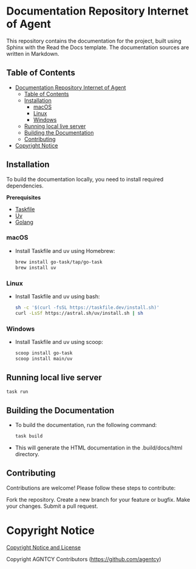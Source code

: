 # Documentation Repository Internet of Agent

This repository contains the documentation for the project, built using Sphinx
with the Read the Docs template. The documentation sources are written in
Markdown.

## Table of Contents

- [Documentation Repository Internet of Agent](#documentation-repository-internet-of-agent)
  - [Table of Contents](#table-of-contents)
  - [Installation](#installation)
    - [macOS](#macos)
    - [Linux](#linux)
    - [Windows](#windows)
  - [Running local live server](#running-local-live-server)
  - [Building the Documentation](#building-the-documentation)
  - [Contributing](#contributing)
- [Copyright Notice](#copyright-notice)

## Installation

To build the documentation locally, you need to install required dependencies.

**Prerequisites**

- [Taskfile](https://taskfile.dev/)
- [Uv](https://docs.astral.sh/uv/getting-started/installation/)
- [Golang](https://go.dev/doc/devel/release#go1.24.0)

### macOS

- Install Taskfile and uv using Homebrew:

   ```sh
   brew install go-task/tap/go-task
   brew install uv
   ```

### Linux

- Install Taskfile and uv using bash:

   ```sh
   sh -c '$(curl -fsSL https://taskfile.dev/install.sh)'
   curl -LsSf https://astral.sh/uv/install.sh | sh
   ```

### Windows

- Install Taskfile and uv using scoop:

   ```sh
   scoop install go-task
   scoop install main/uv
   ```

## Running local live server

   ```sh
   task run
   ```

## Building the Documentation

- To build the documentation, run the following command:

   ```sh
   task build
   ```

- This will generate the HTML documentation in the .build/docs/html directory.

## Contributing

Contributions are welcome! Please follow these steps to contribute:

Fork the repository. Create a new branch for your feature or bugfix. Make your
changes. Submit a pull request.

# Copyright Notice

[Copyright Notice and License](./LICENSE.md)

Copyright AGNTCY Contributors (https://github.com/agentcy)
